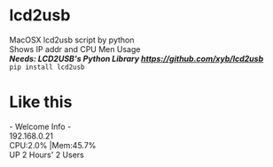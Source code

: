 # lcd2usb
MacOSX lcd2usb script by python  
Shows IP addr and CPU Men Usage  
***Needs: LCD2USB's Python Library https://github.com/xyb/lcd2usb***  
```pip install lcd2usb```


# Like this
\-  Welcome Info \-  
    192.168.0.21  
CPU:2.0% |Mem:45.7%  
UP 2 Hours' 2 Users
